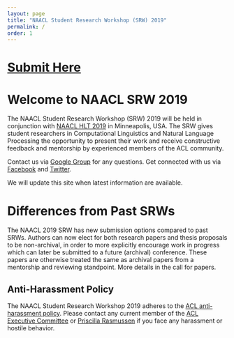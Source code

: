 ```yaml
---
layout: page
title: "NAACL Student Research Workshop (SRW) 2019"
permalink: /
order: 1
---
```


# [__Submit Here__](http://softconf.com/naacl2019/srw/)

# Welcome to NAACL SRW 2019
The NAACL Student Research Workshop (SRW) 2019 will be held in conjunction with [NAACL HLT 2019](http://naacl2019.org) in Minneapolis, USA. The SRW gives student researchers in Computational Linguistics and Natural Language Processing the opportunity to present their work and receive constructive feedback and mentorship by experienced members of the ACL community. 

Contact us via [Google Group](https://groups.google.com/forum/#!forum/naacl-2019-student-research-workshop) for any questions.
Get connected with us via [Facebook](https://www.facebook.com/naaclsrw2019) and [Twitter](https://twitter.com/2019Srw).

We will update this site when latest information are available.

# Differences from Past SRWs
The NAACL 2019 SRW has new submission options compared to past SRWs. Authors can now elect for both research papers and thesis proposals to be non-archival, in order to more explicitly encourage work in progress which can later be submitted to a future (archival) conference. These papers are otherwise treated the same as archival papers from a mentorship and reviewing standpoint. More details in the call for papers.

## Anti-Harassment Policy
The NAACL Student Research Workshop 2019 adheres to the [ACL anti-harassment policy](https://www.aclweb.org/adminwiki/index.php?title=Anti-Harassment_Policy). Please contact any current member of the [ACL Executive Committee](https://www.aclweb.org/portal/about) or [Priscilla Rasmussen](acl@aclweb.org) if you face any harassment or hostile behavior.
